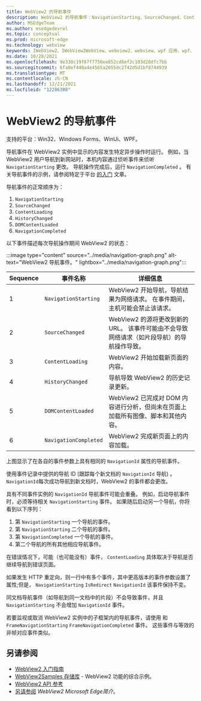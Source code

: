 ```yaml
---
title: WebView2 的导航事件
description: WebView2 的导航事件：NavigationStarting、SourceChanged、ContentLoading、HistoryChanged、DOMContentLoaded 和 NavigationCompleted。
author: MSEdgeTeam
ms.author: msedgedevrel
ms.topic: conceptual
ms.prod: microsoft-edge
ms.technology: webview
keywords: IWebView2、IWebView2WebView、webview2、webview、wpf 应用、wpf、edge、ICoreWebView2、ICoreWebView2Host、浏览器控件、边缘 html
ms.date: 10/28/2021
ms.openlocfilehash: 9e330c19f87f7750ee852cd8ef2c103d20dfc7bb
ms.sourcegitcommit: 6fa0ef440a4e4565a2055dc2742d5d1bf8744939
ms.translationtype: MT
ms.contentlocale: zh-CN
ms.lasthandoff: 12/21/2021
ms.locfileid: "12286308"
---
```

# <a name="navigation-events-for-webview2"></a>WebView2 的导航事件

支持的平台：Win32、Windows Forms、WinUi、WPF。

导航事件在 WebView2 实例中显示的内容发生特定异步操作时运行。  例如，当 WebView2 用户导航到新网站时，本机内容通过侦听事件来侦听 `NavigationStarting` 更改。  导航操作完成后，运行 `NavigationCompleted` 。  有关导航事件的示例，请参阅特定于平台 [的入门](../index.md#get-started) 文章。

<!--todo:  Move the relevant information out of the get started guide to better focus the content and leave the most concise elements in the get started guide.  -->

导航事件的正常顺序为：
1. `NavigationStarting`
1. `SourceChanged`
1. `ContentLoading`
1. `HistoryChanged`
1. `DOMContentLoaded`
1. `NavigationCompleted`

以下事件描述每次导航操作期间 WebView2 的状态：

:::image type="content" source="../media/navigation-graph.png" alt-text="WebView2 导航事件。" lightbox="../media/navigation-graph.png":::

| Sequence | 事件名称 | 详细信息 |
| --- | --- | --- |
| 1 | `NavigationStarting` |  WebView2 开始导航，导航结果为网络请求。  在事件期间，主机可能会禁止该请求。 |
| 2 | `SourceChanged` |  WebView2 的源将更改到新的 URL。  该事件可能由不会导致网络请求（如片段导航）的导航操作导致。 |
| 3 | `ContentLoading` |  WebView2 开始加载新页面的内容。 |
| 4 | `HistoryChanged` |  导航导致 WebView2 的历史记录更新。 |
| 5 | `DOMContentLoaded` |  WebView2 已完成对 DOM 内容进行分析，但尚未在页面上加载所有图像、脚本和其他内容。 |
| 6 | `NavigationCompleted` |  WebView2 完成新页面上的内容加载。 |

上图显示了在各自的事件参数上具有相同的 `NavigationId` 属性的导航事件。

使用事件记录中提供的导航 ID (跟踪每个新文档的 `NavigationId` 导航) 。  `NavigationId`每次成功导航到新文档时，WebView2 的事件都会更改。

具有不同事件实例的 `NavigationId` 导航事件可能会重叠。  例如，启动导航事件时，必须等待相关 `NavigationStarting` 事件。  如果随后启动另一个导航，你将看到以下序列：
1. 第 `NavigationStarting` 一个导航的事件。
1. 第 `NavigationStarting` 二个导航的事件。
1. 第 `NavigationCompleted` 一个导航的事件。
1. 第二个导航的所有其他相应导航事件。

在错误情况下，可能（也可能没有）事件， `ContentLoading` 具体取决于导航是否继续导航到错误页面。

如果发生 HTTP 重定向，则一行中有多个事件，其中更高版本的事件参数设置了属性;但是， `NavigationStarting` `IsRedirect` `NavigationId` 该事件保持不变。

同文档导航事件（如导航到同一文档中的片段）不会导致事件，并且 `NavigationStarting` 不会增加 `NavigationId` 事件。

若要监视或取消 WebView2 实例中的子框架内的导航事件，请使用 和 `FrameNavigationStarting` `FrameNavigationCompleted` 事件。  这些事件与等效的非帧对应事件类似。


<!-- ====================================================================== -->
## <a name="see-also"></a>另请参阅

*  [WebView2 入门指南](../index.md#get-started)
*  [WebView2Samples 存储库](https://github.com/MicrosoftEdge/WebView2Samples) - WebView2 功能的综合示例。
*  [WebView2 API 参考](/dotnet/api/microsoft.web.webview2.wpf.webview2)
*  [另请参阅](../index.md#see-also) _WebView2 Microsoft Edge简介_。
